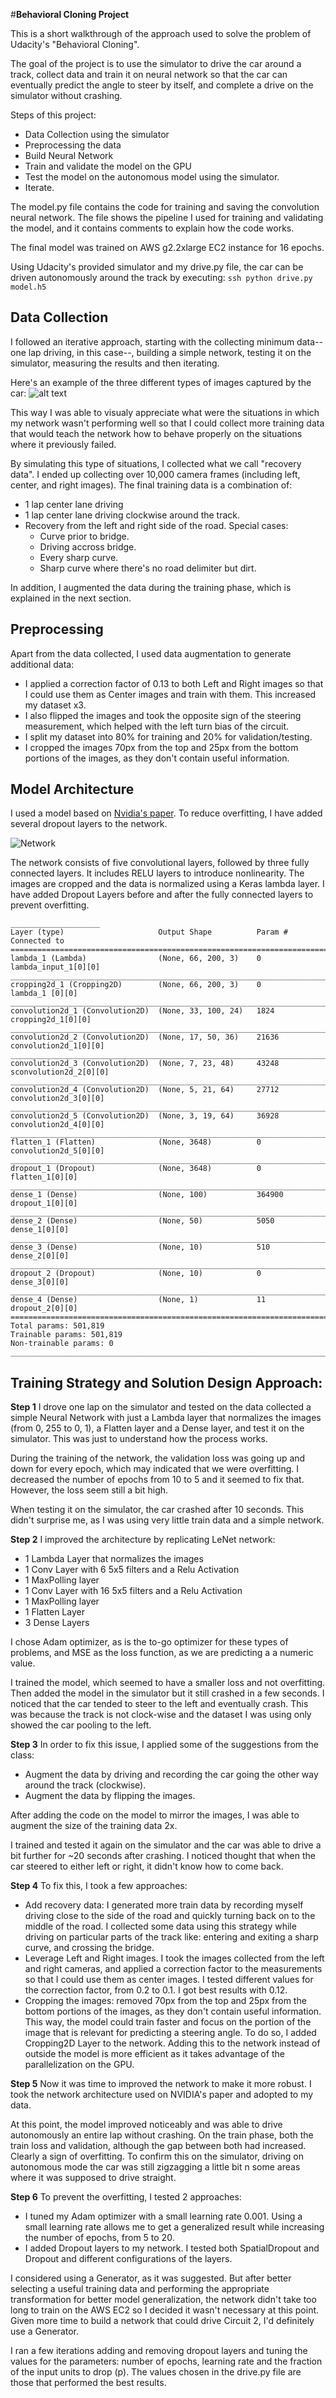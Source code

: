 #**Behavioral Cloning Project**

This is a short walkthrough of the approach used to solve the problem of Udacity's "Behavioral Cloning".

The goal of the project is to use the simulator to drive the car around a track, collect data and train it on neural network so that the car can eventually predict the angle to steer by itself, and complete a drive on the simulator without crashing.

Steps of this project:
- Data Collection using the simulator
- Preprocessing the data
- Build Neural Network
- Train and validate the model on the GPU
- Test the model on the autonomous model using the simulator.
- Iterate.

The model.py file contains the code for training and saving the convolution neural network. The file shows the pipeline I used for training and validating the model, and it contains comments to explain how the code works.

The final model was trained on AWS g2.2xlarge EC2 instance for 16 epochs. 

Using Udacity's provided simulator and my drive.py file, the car can be driven autonomously around the track by executing:
`ssh python drive.py model.h5 `

[//]: # (Image References)

[image1]: ./images/camera_images.png

## Data Collection
I followed an iterative approach, starting with the collecting minimum data--one lap driving, in this case--, building a simple network, testing it on the simulator, measuring the results and then iterating. 

Here's an example of the three different types of images captured by the car:
![alt text][image1]

This way I was able to visualy appreciate what were the situations in which my network wasn't performing well so that I could collect more training data that would teach the network how to behave properly on the situations where it previously failed. 

By simulating this type of situations, I collected what we call "recovery data". I ended up collecting over 10,000 camera frames (including left, center, and right images). The final training data is a combination of:
- 1 lap center lane driving
- 1 lap center lane driving clockwise around the track.
- Recovery from the left and right side of the road. Special cases:
	- Curve prior to bridge.
	- Driving accross bridge.
	- Every sharp curve.
	- Sharp curve where there's no road delimiter but dirt.


In addition, I augmented the data during the training phase, which is explained in the next section. 

## Preprocessing

Apart from the data collected, I used data augmentation to generate additional data:
- I applied a correction factor of 0.13 to both Left and Right images so that I could use them as Center images and train with them. This increased my dataset x3. 
- I also flipped the images and took the opposite sign of the steering measurement, which helped with the left turn bias of the circuit. 
- I split my dataset into 80% for training and 20% for validation/testing.
- I cropped the images 70px from the top and 25px from the bottom portions of the images, as they don't contain useful information.

## Model Architecture

I used a model based on [Nvidia's paper](http://images.nvidia.com/content/tegra/automotive/images/2016/solutions/pdf/end-to-end-dl-using-px.pdf). To reduce overfitting, I have added several dropout layers to the network.

![Network](https://raw.githubusercontent.com/dmonn/behavioral-cloning/master/model-visualization.png?token=AGHDd-jb9QsCb1Rw-pTEwTTm7wknuCmyks5YhQ0LwA%3D%3D "Network Visualization")

The network consists of five convolutional layers, followed by three fully connected layers. It includes RELU layers to introduce nonlinearity. The images are cropped and the data is normalized using a Keras lambda layer. I have added Dropout Layers before and after the fully connected layers to prevent overfitting.

```
____________________
Layer (type)                     Output Shape          Param #     Connected to
====================================================================================================
lambda_1 (Lambda)                (None, 66, 200, 3)    0           lambda_input_1[0][0]
____________________________________________________________________________________________________
cropping2d_1 (Cropping2D)        (None, 66, 200, 3)    0           lambda_1 [0][0]
____________________________________________________________________________________________________
convolution2d_1 (Convolution2D)  (None, 33, 100, 24)   1824        cropping2d_1[0][0]
____________________________________________________________________________________________________
convolution2d_2 (Convolution2D)  (None, 17, 50, 36)    21636       convolution2d_1[0][0]
____________________________________________________________________________________________________
convolution2d_3 (Convolution2D)  (None, 7, 23, 48)     43248       sconvolution2d_2[0][0]
____________________________________________________________________________________________________
convolution2d_4 (Convolution2D)  (None, 5, 21, 64)     27712       convolution2d_3[0][0]
____________________________________________________________________________________________________
convolution2d_5 (Convolution2D)  (None, 3, 19, 64)     36928       convolution2d_4[0][0]
____________________________________________________________________________________________________
flatten_1 (Flatten)              (None, 3648)          0           convolution2d_5[0][0]
____________________________________________________________________________________________________
dropout_1 (Dropout)              (None, 3648)          0           flatten_1[0][0]
____________________________________________________________________________________________________
dense_1 (Dense)                  (None, 100)           364900      dropout_1[0][0]
____________________________________________________________________________________________________
dense_2 (Dense)                  (None, 50)            5050        dense_1[0][0]
____________________________________________________________________________________________________
dense_3 (Dense)                  (None, 10)            510         dense_2[0][0]
____________________________________________________________________________________________________
dropout_2 (Dropout)              (None, 10)            0           dense_3[0][0]
____________________________________________________________________________________________________
dense_4 (Dense)                  (None, 1)             11          dropout_2[0][0]
====================================================================================================
Total params: 501,819
Trainable params: 501,819
Non-trainable params: 0
____________________________________________________________________________________________________

```


## Training Strategy and Solution Design Approach:
**Step 1** 
I drove one lap on the simulator and tested on the data collected a simple Neural Network with just a Lambda layer that normalizes the images (from 0, 255 to 0, 1), a Flatten layer and a Dense layer, and test it on the simulator. This was just to understand how the process works.

During the training of the network, the validation loss was going up and down for every epoch, which may indicated that we were overfitting. I decreased the number of epochs from 10 to 5 and it seemed to fix that. However, the loss seem still a bit high. 

When testing it on the simulator, the car crashed after 10 seconds. This didn't surprise me, as I was using very little train data and a simple network.


**Step 2** 
I improved the architecture by replicating LeNet network:
- 1 Lambda Layer that normalizes the images
- 1 Conv Layer with 6 5x5 filters and a Relu Activation
- 1 MaxPolling layer
- 1 Conv Layer with 16 5x5 filters and a Relu Activation
- 1 MaxPolling layer
- 1 Flatten Layer
- 3 Dense Layers

I chose Adam optimizer, as is the to-go optimizer for these types of problems, and MSE as the loss function, as we are predicting a a numeric value.


I trained the model, which seemed to have a smaller loss and not overfitting. Then added the model in the simulator but it still crashed in a few seconds. I noticed that the car tended to steer to the left and eventually crash.
This was because the track is not clock-wise and the dataset I was using only showed the car pooling to the left.

**Step 3** 
In order to fix this issue, I applied some of the suggestions from the class:
- Augment the data by driving and recording the car going the other way around the track (clockwise).
- Augment the data by flipping the images.

After adding the code on the model to mirror the images, I was able to augment the size of the training data 2x. 

I trained and tested it again on the simulator and the car was able to drive a bit further for ~20 seconds after crashing. I noticed thought that when the car steered to either left or right, it didn't know how to come back.

**Step 4**
To fix this, I took a few approaches:
- Add recovery data: I generated more train data by recording myself driving close to the side of the road and quickly turning back on to the middle of the road. I collected some data using this strategy while driving on particular parts of the track like: entering and exiting a sharp curve, and crossing the bridge.
- Leverage Left and Right images. I took the images collected from the left and right cameras, and applied a correction factor to the measurements so that I could use them as center images. I tested different values for the correction factor, from 0.2 to 0.1. I got best results with 0.12.
- Cropping the images: removed 70px from the top and 25px from the bottom portions of the images, as they don't contain useful information. This way, the model could train faster and focus on the portion of the image that is relevant for predicting a steering angle. To do so, I added Cropping2D Layer to the network. Adding this to the network instead of outside the model is more efficient as it takes advantage of the parallelization on the GPU. 

**Step 5**
Now it was time to improved the network to make it more robust.
I took the network architecture used on NVIDIA's paper and adopted to my data.

At this point, the model improved noticeably and was able to drive autonomously an entire lap without crashing. On the train phase, both the train loss and validation, although the gap between both had increased. Clearly a sign of overfitting. To confirm this on the simulator, driving on autonomous mode the car was still zigzagging a little bit n some areas where it was supposed to drive straight.

**Step 6**
To prevent the overfitting, I tested 2 approaches:
- I tuned my Adam optimizer with a small learning rate 0.001. Using a small learning rate allows me to get a generalized result while increasing the number of epochs, from 5 to 20.
- I added Dropout layers to my network. I tested both SpatialDropout and Dropout and different configurations of the layers. 

I considered using a Generator, as it was suggested. But after better selecting a useful training data and performing the appropriate transformation for better model generalization, the network didn't take too long to train on the AWS EC2 so I decided it wasn't necessary at this point. Given more time to build a network that could drive Circuit 2, I'd definitely use a Generator. 

I ran a few iterations adding and removing dropout layers and tuning the values for the parameters: number of epochs, learning rate and the fraction of the input units to drop (p). The values chosen in the drive.py file are those that performed the best results.